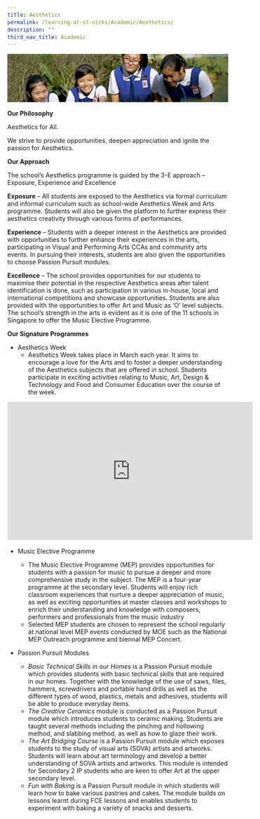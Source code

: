 ```yaml
---
title: Aesthetics
permalink: /learning-at-st-nicks/Academic/Aesthetics/
description: ""
third_nav_title: Academic
---
```

![](/images/Learning-@-St-Nicks_v2.jpg)


<b>Our Philosophy</b>  

Aesthetics for All.  
  
We strive to provide opportunities, deepen appreciation and ignite the passion for Aesthetics.  
  
<b>Our Approach</b>  
  
The school’s Aesthetics programme is guided by the 3-E approach – Exposure, Experience and Excellence  
  
<b>Exposure</b> – All students are exposed to the Aesthetics via formal curriculum and informal curriculum such as school-wide Aesthetics Week and Arts programme. Students will also be given the platform to further express their aesthetics creativity through various forms of performances.  
  
<b>Experience</b> – Students with a deeper interest in the Aesthetics are provided with opportunities to further enhance their experiences in the arts, participating in Visual and Performing Arts CCAs and community arts events. In pursuing their interests, students are also given the opportunities to choose Passion Pursuit modules.  
  
<b>Excellence</b> – The school provides opportunities for our students to maximise their potential in the respective Aesthetics areas after talent identification is done, such as participation in various in-house, local and international competitions and showcase opportunities. Students are also provided with the opportunities to offer Art and Music as ‘O’ level subjects. The school’s strength in the arts is evident as it is one of the 11 schools in Singapore to offer the Music Elective Programme.  
  
<b>Our Signature Programmes</b>  
 

*   Aesthetics Week  
    *   Aesthetics Week takes place in March each year. It aims to encourage a love for the Arts and to foster a deeper understanding of the Aesthetics subjects that are offered in school. Students participate in exciting activities relating to Music, Art, Design & Technology and Food and Consumer Education over the course of the week.

<iframe width="560" height="315" src="https://www.youtube.com/embed/IMlNhQpmucA" title="YouTube video player" frameborder="0" allow="accelerometer; autoplay; clipboard-write; encrypted-media; gyroscope; picture-in-picture" allowfullscreen></iframe>


*   Music Elective Programme

    *   The Music Elective Programme (MEP) provides opportunities for students with a passion for music to pursue a deeper and more comprehensive study in the subject. The MEP is a four-year programme at the secondary level. Students will enjoy rich classroom experiences that nurture a deeper appreciation of music, as well as exciting opportunities at master classes and workshops to enrich their understanding and knowledge with composers, performers and professionals from the music industry
    *   Selected MEP students are chosen to represent the school regularly at national level MEP events conducted by MOE such as the National MEP Outreach programme and biennal MEP Concert.

  

*   Passion Pursuit Modules

    *   <i>Basic Technical Skills in our Homes</i> is a Passion Pursuit module which provides students with basic technical skills that are required in our homes. Together with the knowledge of the use of saws, files, hammers, screwdrivers and portable hand drills as well as the different types of wood, plastics, metals and adhesives, students will be able to produce everyday items.
     *   <i>The Creative Ceramics</i> module is conducted as a Passion Pursuit module which introduces students to ceramic making. Students are taught several methods including the pinching and hollowing method, and slabbing method, as well as how to glaze their work.
    *   <i>The Art Bridging Course</i> is a Passion Pursuit module which exposes students to the study of visual arts (SOVA) artists and artworks. Students will learn about art terminology and develop a better understanding of SOVA artists and artworks. This module is intended for Secondary 2 IP students who are keen to offer Art at the upper secondary level.
    *   <i>Fun with Baking</i> is a Passion Pursuit module in which students will learn how to bake various pastries and cakes. The module builds on lessons learnt during FCE lessons and enables students to experiment with baking a variety of snacks and desserts.